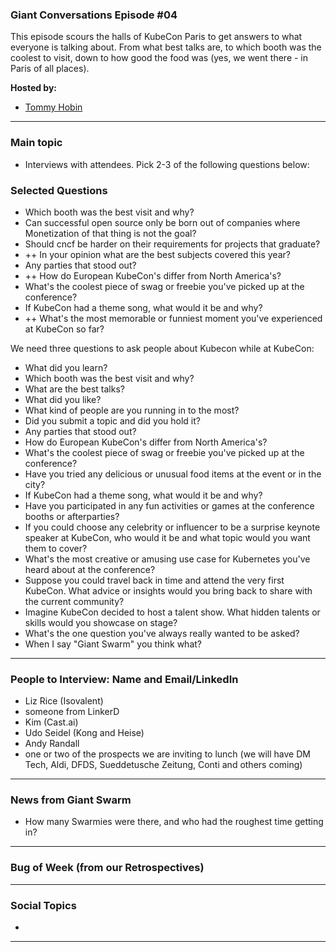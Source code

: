 
### Giant Conversations Episode #04

This episode scours the halls of KubeCon Paris to get answers to what everyone is talking about. From what best talks are, to which booth was the coolest to visit, down to how good the food was (yes, we went there - in Paris of all places).

**Hosted by:** 

* [Tommy Hobin](https://twitter.com/tommyhobin)


------------------------------------------------------------------------------------------------------------------------------
### Main topic

* Interviews with attendees. Pick 2-3 of the following questions below:

### Selected Questions

* Which booth was the best visit and why?
* Can successful open source only be born out of companies where Monetization of that thing is not the goal?
* Should cncf be harder on their requirements for projects that graduate?
* ++ In your opinion what are the best subjects covered this year?
* Any parties that stood out?
* ++ How do European KubeCon's differ from North America's?
* What's the coolest piece of swag or freebie you've picked up at the conference?
* If KubeCon had a theme song, what would it be and why?
* ++ What's the most memorable or funniest moment you've experienced at KubeCon so far?


We need three questions to ask people about Kubecon while at KubeCon: 

* What did you learn?
* Which booth was the best visit and why?
* What are the best talks?
* What did you like?
* What kind of people are you running in to the most?
* Did you submit a topic and did you hold it?
* Any parties that stood out?
* How do European KubeCon's differ from North America's?
* What's the coolest piece of swag or freebie you've picked up at the conference?
* Have you tried any delicious or unusual food items at the event or in the city?
* If KubeCon had a theme song, what would it be and why?
* Have you participated in any fun activities or games at the conference booths or afterparties?
* If you could choose any celebrity or influencer to be a surprise keynote speaker at KubeCon, who would it be and what topic would you want them to cover?
* What's the most creative or amusing use case for Kubernetes you've heard about at the conference?
* Suppose you could travel back in time and attend the very first KubeCon. What advice or insights would you bring back to share with the current community?
* Imagine KubeCon decided to host a talent show. What hidden talents or skills would you showcase on stage?
* What's the one question you've always really wanted to be asked?
* When I say "Giant Swarm" you think what? 
  
------------------------------------------------------------------------------------------------------------------------------

### People to Interview: Name and Email/LinkedIn

* Liz Rice (Isovalent)
* someone from LinkerD
* Kim (Cast.ai)
* Udo Seidel (Kong and Heise)
* Andy Randall
* one or two of the prospects we are inviting to lunch (we will have DM Tech, Aldi, DFDS, Sueddetusche Zeitung, Conti and others coming)


  
------------------------------------------------------------------------------------------------------------------------------

### News from Giant Swarm

* How many Swarmies were there, and who had the roughest time getting in?

------------------------------------------------------------------------------------------------------------------------------


### Bug of Week (from our Retrospectives)


------------------------------------------------------------------------------------------------------------------------------

### Social Topics

* 

------------------------------------------------------------------------------------------------------------------------------

